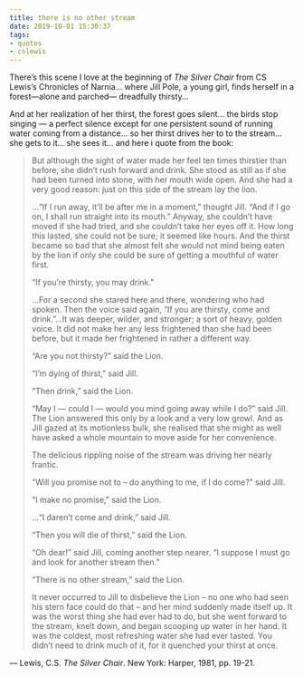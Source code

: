 ```yaml
---
title: there is no other stream
date: 2019-10-01 15:30:37
tags:
- quotes
- cslewis
---
```

There’s this scene I love at the beginning of _The Silver Chair_ from CS Lewis’s Chronicles of Narnia… where Jill Pole, a young girl, finds herself in a forest—alone and parched— dreadfully thirsty… 

And at her realization of her thirst, the forest goes silent…  the birds stop singing — a perfect silence except for one persistent sound of running water coming from a distance… so her thirst drives her to to the stream… she gets to it… she sees it… and here i quote from the book:

> But although the sight of water made her feel ten times thirstier than before, she didn’t rush forward and drink. She stood as still as if she had been turned into stone, with her mouth wide open. And she had a very good reason: just on this side of the stream lay the lion.
>
> …“If I run away, it’ll be after me in a moment,” thought Jill. “And if I go on, I shall run straight into its mouth.” Anyway, she couldn’t have moved if she had tried, and she couldn’t take her eyes off it. How long this lasted, she could not be sure; it seemed like hours. And the thirst became so bad that she almost felt she would not mind being eaten by the lion if only she could be sure of getting a mouthful of water first.
>
> “If you’re thirsty, you may drink.”
>
> …For a second she stared here and there, wondering who had spoken. Then the voice said again, “If you are thirsty, come and drink.”…It was deeper, wilder, and stronger; a sort of heavy, golden voice. It did not make her any less frightened than she had been before, but it made her frightened in rather a different way.
> 
> “Are you not thirsty?” said the Lion.
> 
> “I’m dying of thirst,” said Jill.
> 
> “Then drink,” said the Lion.
> 
> “May I — could I — would you mind going away while I do?” said Jill.
The Lion answered this only by a look and a very low growl. And as Jill gazed at its motionless bulk, she realised that she might as well have asked a whole mountain to move aside for her convenience.
> 
> The delicious rippling noise of the stream was driving her nearly frantic.
> 
> “Will you promise not to – do anything to me, if I do come?” said Jill.
> 
> “I make no promise,” said the Lion.
> 
> …“I daren’t come and drink,” said Jill.
> 
> “Then you will die of thirst,” said the Lion.
> 
> “Oh dear!” said Jill, coming another step nearer. “I suppose I must go and look for another stream then.”
> 
> “There is no other stream,” said the Lion.
> 
> It never occurred to Jill to disbelieve the Lion – no one who had seen his stern face could do that – and her mind suddenly made itself up. It was the worst thing she had ever had to do, but she went forward to the stream, knelt down, and began scooping up water in her hand. It was the coldest, most refreshing water she had ever tasted. You didn’t need to drink much of it, for it quenched your thirst at once.

&mdash; Lewis, C.S. _The Silver Chair_. New York: Harper, 1981, pp. 19-21.